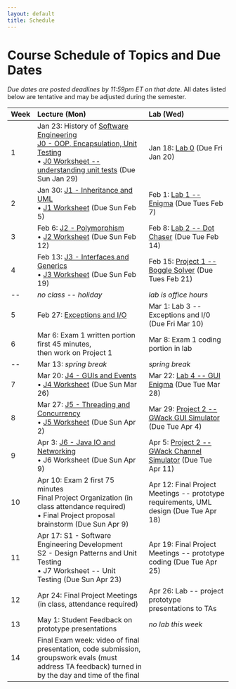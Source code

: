 ```yaml
---
layout: default
title: Schedule
---
```


# Course Schedule of Topics and Due Dates

*Due dates are posted deadlines by 11:59pm ET on that date*. All dates listed below are tentative and may be adjusted during the semester.



| Week | Lecture (Mon)                                                                                                            | Lab (Wed)                                                                                                                    |
| :--- | :---                                                                                                                     | :---                                                                                                                         |
| 1    | Jan 23: History of <a href="https://dl.acm.org/doi/pdf/10.1145/1134285.1134288">Software Engineering</a><br>[J0 - OOP, Encapsulation, Unit Testing](j/0)<br>&bull; [J0 Worksheet -- understanding unit tests](worksheet/j0) (Due Sun Jan 29)                                      | Jan 18: [Lab 0](lab/0) (Due Fri Jan 20)                                                                              |
| 2    | Jan 30: [J1 - Inheritance and UML](j/1) <br>&bull; [J1 Worksheet](worksheet/j0j1) (Due Sun Feb 5)             | Feb 1: [Lab 1 -- Enigma](lab/5) (Due Tues Feb 7)                                                                                 |                                                                        |
| 3    | Feb 6: [J2 - Polymorphism](j/2) <br>&bull; [J2 Worksheet](worksheet/j2) (Due Sun Feb 12)    | Feb 8: [Lab 2 -- Dot Chaser](lab/6) (Due Tue Feb 14)                                                                            |
| 4    | Feb 13: [J3 - Interfaces and Generics](j/3) <br>&bull; [J3 Worksheet](worksheet/j3) (Due Sun Feb 19)  | Feb 15: [Project 1 -- Boggle Solver](project/1) (Due Tues Feb 21)                                                                          |
| -- | *no class -- holiday* |*lab is office hours*  |
| 5    | Feb 27: [Exceptions and I/O](j/exceptions)                                                      | Mar 1: Lab 3 -- Exceptions and I/0 (Due Fri Mar 10) |                                                              |
| 6    | Mar 6: Exam 1 written portion first 45 minutes,<br> then work on Project 1 | Mar 8: Exam 1 coding portion in lab                                                                                                    |
| --    | Mar 13: *spring break*                                                                                           | *spring break*                                                                                                                  |
| 7    | Mar 20: [J4 - GUIs and Events](j/4) <br>&bull; [J4 Worksheet](worksheet/j4) (Due Sun Mar 26)                                 | Mar 22: [Lab 4 -- GUI Enigma](https://cs2113-f21.github.io/lab/7) (Due Tue Mar 28)                                                                             |
| 8   | Mar 27: [J5 - Threading and Concurrency](j/5) <br>&bull; [J5 Worksheet](worksheet/j5) (Due Sun Apr 2)                      | Mar 29: [Project 2 -- GWack GUI Simulator](project/3) (Due Tue Apr 4)    |
| 9   | Apr 3: [J6 - Java IO and Networking](j/6) <br>&bull; J6 Worksheet  (Due Sun Apr 9)                             | Apr 5: [Project 2 -- GWack Channel Simulator](project/2) (Due Tue Apr 11)                                                              |
| 10   | Apr 10: Exam 2 first 75 minutes<br> Final Project Organization (in class attendance required) <br>&bull; Final Project proposal brainstorm  (Due Sun Apr 9)                        | Apr 12: Final Project Meetings -- prototype requirements, UML design (Due Tue Apr 18)
| 11   | Apr 17: S1 - Software Engineering Development<br>S2 - Design Patterns and Unit Testing <br>&bull; J7 Worksheet -- Unit Testing (Due Sun Apr 23)             | Apr 19: Final Project Meetings -- prototype coding (Due Tue Apr 25)                                                                    |
| 12   | Apr 24:  Final Project Meetings (in class, attendance required)                                                                                         |  Apr 26: Lab -- project prototype presentations to TAs                                                                                                                          | 
| 13   | May 1:  Student Feedback on prototype presentations                                                                            | *no lab this week*                                                                                                                             |
|  14  | Final Exam week: video of final presentation, code submission, groupswork evals (must address TA feedback) turned in by the day and time of the final                                                                           |                                                                                                                             |









